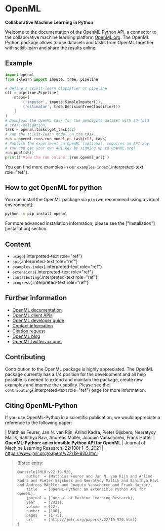 # OpenML

**Collaborative Machine Learning in Python**

Welcome to the documentation of the OpenML Python API, a connector to
the collaborative machine learning platform
[OpenML.org](https://www.openml.org). The OpenML Python package allows
to use datasets and tasks from OpenML together with scikit-learn and
share the results online.

## Example

```python
import openml
from sklearn import impute, tree, pipeline

# Define a scikit-learn classifier or pipeline
clf = pipeline.Pipeline(
    steps=[
        ('imputer', impute.SimpleImputer()),
        ('estimator', tree.DecisionTreeClassifier())
    ]
)
# Download the OpenML task for the pendigits dataset with 10-fold
# cross-validation.
task = openml.tasks.get_task(32)
# Run the scikit-learn model on the task.
run = openml.runs.run_model_on_task(clf, task)
# Publish the experiment on OpenML (optional, requires an API key.
# You can get your own API key by signing up to OpenML.org)
run.publish()
print(f'View the run online: {run.openml_url}')
```

You can find more examples in our `examples-index`{.interpreted-text
role="ref"}.

## How to get OpenML for python

You can install the OpenML package via `pip` (we recommend using a virtual environment):

```bash
python -m pip install openml
```

For more advanced installation information, please see the
["Installation"][installation] section.

## Content

-   `usage`{.interpreted-text role="ref"}
-   `api`{.interpreted-text role="ref"}
-   `examples-index`{.interpreted-text role="ref"}
-   `extensions`{.interpreted-text role="ref"}
-   `contributing`{.interpreted-text role="ref"}
-   `progress`{.interpreted-text role="ref"}

## Further information

-   [OpenML documentation](https://docs.openml.org/)
-   [OpenML client APIs](https://docs.openml.org/APIs/)
-   [OpenML developer guide](https://docs.openml.org/Contributing/)
-   [Contact information](https://www.openml.org/contact)
-   [Citation request](https://www.openml.org/cite)
-   [OpenML blog](https://medium.com/open-machine-learning)
-   [OpenML twitter account](https://twitter.com/open_ml)

## Contributing

Contribution to the OpenML package is highly appreciated. The OpenML
package currently has a 1/4 position for the development and all help
possible is needed to extend and maintain the package, create new
examples and improve the usability. Please see the
`contributing`{.interpreted-text role="ref"} page for more information.

## Citing OpenML-Python

If you use OpenML-Python in a scientific publication, we would
appreciate a reference to the following paper:

| Matthias Feurer, Jan N. van Rijn, Arlind Kadra, Pieter Gijsbers,
  Neeratyoy Mallik, Sahithya Ravi, Andreas Müller, Joaquin Vanschoren,
  Frank Hutter
| **OpenML-Python: an extensible Python API for OpenML**
| Journal of Machine Learning Research, 22(100):1−5, 2021
| <https://www.jmlr.org/papers/v22/19-920.html>

> Bibtex entry:
>
>     @article{JMLR:v22:19-920,
>         author  = {Matthias Feurer and Jan N. van Rijn and Arlind Kadra and Pieter Gijsbers and Neeratyoy Mallik and Sahithya Ravi and Andreas MÃ¼ller and Joaquin Vanschoren and Frank Hutter},
>         title   = {OpenML-Python: an extensible Python API for OpenML},
>         journal = {Journal of Machine Learning Research},
>         year    = {2021},
>         volume  = {22},
>         number  = {100},
>         pages   = {1--5},
>         url     = {http://jmlr.org/papers/v22/19-920.html}
>     }
